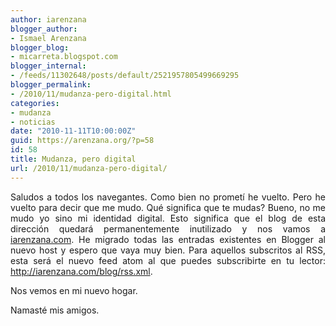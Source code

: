```yaml
---
author: iarenzana
blogger_author:
- Ismael Arenzana
blogger_blog:
- micarreta.blogspot.com
blogger_internal:
- /feeds/11302648/posts/default/2521957805499669295
blogger_permalink:
- /2010/11/mudanza-pero-digital.html
categories:
- mudanza
- noticias
date: "2010-11-11T10:00:00Z"
guid: https://arenzana.org/?p=58
id: 58
title: Mudanza, pero digital
url: /2010/11/mudanza-pero-digital/
---
```

<p style="text-align: justify;">
  Saludos a todos los navegantes. Como bien no prometí he vuelto. Pero he vuelto para decir que me mudo. Qué significa que te mudas? Bueno, no me mudo yo sino mi identidad digital. Esto significa que el blog de esta dirección quedará permanentemente inutilizado y nos vamos a <a href="http://iarenzana.com/">iarenzana.com</a>. He migrado todas las entradas existentes en Blogger al nuevo host y espero que vaya muy bien. Para aquellos subscritos al RSS, esta será el nuevo feed atom al que puedes subscribirte en tu lector: <a href="http://iarenzana.com/blog/rss.xml">http://iarenzana.com/blog/rss.xml</a>.
</p>

<p style="text-align: justify;">
  Nos vemos en mi nuevo hogar.
</p>

<p style="text-align: justify;">
  Namasté mis amigos.
</p>